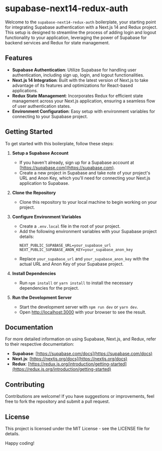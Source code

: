 # supabase-next14-redux-auth

Welcome to the `supabase-next14-redux-auth` boilerplate, your starting point for integrating Supabase authentication with a Next.js 14 and Redux project. This setup is designed to streamline the process of adding login and logout functionality to your application, leveraging the power of Supabase for backend services and Redux for state management.

## Features

- **Supabase Authentication**: Utilize Supabase for handling user authentication, including sign up, login, and logout functionalities.
- **Next.js 14 Integration**: Built with the latest version of Next.js to take advantage of its features and optimizations for React-based applications.
- **Redux State Management**: Incorporates Redux for efficient state management across your Next.js application, ensuring a seamless flow of user authentication states.
- **Environment Configuration**: Easy setup with environment variables for connecting to your Supabase project.

## Getting Started

To get started with this boilerplate, follow these steps:

1. **Setup a Supabase Account**
   - If you haven't already, sign up for a Supabase account at [https://supabase.com](https://supabase.com).
   - Create a new project in Supabase and take note of your project's URL and Anon Key, which you'll need for connecting your Next.js application to Supabase.

2. **Clone the Repository**
   - Clone this repository to your local machine to begin working on your project.

3. **Configure Environment Variables**
   - Create a `.env.local` file in the root of your project.
   - Add the following environment variables with your Supabase project details:
     ```
     NEXT_PUBLIC_SUPABASE_URL=your_supabase_url
     NEXT_PUBLIC_SUPABASE_ANON_KEY=your_supabase_anon_key
     ```
   - Replace `your_supabase_url` and `your_supabase_anon_key` with the actual URL and Anon Key of your Supabase project.

4. **Install Dependencies**
   - Run `npm install` or `yarn install` to install the necessary dependencies for the project.

5. **Run the Development Server**
   - Start the development server with `npm run dev` or `yarn dev`.
   - Open [http://localhost:3000](http://localhost:3000) with your browser to see the result.

## Documentation

For more detailed information on using Supabase, Next.js, and Redux, refer to their respective documentation:

- **Supabase**: [https://supabase.com/docs](https://supabase.com/docs)
- **Next.js**: [https://nextjs.org/docs](https://nextjs.org/docs)
- **Redux**: [https://redux.js.org/introduction/getting-started](https://redux.js.org/introduction/getting-started)

## Contributing

Contributions are welcome! If you have suggestions or improvements, feel free to fork the repository and submit a pull request.

## License

This project is licensed under the MIT License - see the LICENSE file for details.

Happy coding!
